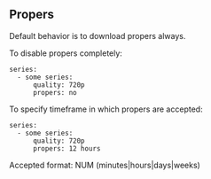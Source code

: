 ## Propers

Default behavior is to download propers always.

To disable propers completely:

```
series:
  - some series:
      quality: 720p
      propers: no
```

To specify timeframe in which propers are accepted:

```
series:
  - some series:
      quality: 720p
      propers: 12 hours
```

Accepted format: NUM (minutes|hours|days|weeks)
